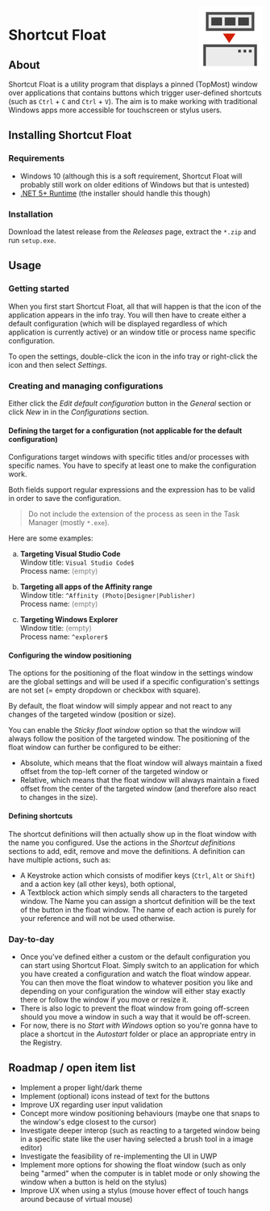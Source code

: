 <img src="https://github.com/cronoxyd/ShortcutFloat/blob/master/doc/Images/ShortcutFloatIcon.png?raw=true" align="right" style="width: 128px; height: 128px;">

# Shortcut Float
## About
Shortcut Float is a utility program that displays a pinned (TopMost) window over applications that contains buttons which trigger user-defined shortcuts (such as `Ctrl` + `C` and `Ctrl` + `V`). The aim is to make working with traditional Windows apps more accessible for touchscreen or stylus users.

## Installing Shortcut Float
### Requirements
* Windows 10 (although this is a soft requirement, Shortcut Float will probably still work on older editions of Windows but that is untested)
* [.NET 5+ Runtime](https://dotnet.microsoft.com/download) (the installer should handle this though)

### Installation
Download the latest release from the _Releases_ page, extract the `*.zip` and run `setup.exe`.

## Usage
### Getting started
When you first start Shortcut Float, all that will happen is that the icon of the application appears in the info tray. You will then have to create either a default configuration (which will be displayed regardless of which application is currently active) or an window title or process name specific configuration.

To open the settings, double-click the icon in the info tray or right-click the icon and then select _Settings_.

### Creating and managing configurations
Either click the _Edit default configuration_ button in the _General_ section or click _New_ in in the _Configurations_ section.

#### Defining the target for a configuration (not applicable for the default configuration)
Configurations target windows with specific titles and/or processes with specific names. You have to specify at least one to make the configuration work.

Both fields support regular expressions and the expression has to be valid in order to save the configuration.

> Do not include the extension of the process as seen in the Task Manager (mostly `*.exe`).

Here are some examples:

<ol type="a">
    <li>        
        <p>
            <b>Targeting Visual Studio Code</b><br>
            Window title: <code>Visual Studio Code$</code><br>
            Process name: <span aria-hidden="true" style="color: gray;">(empty)</span>
        </p>
    </li>
    <li>        
        <p>
            <b>Targeting all apps of the Affinity range</b><br>
            Window title: <code>^Affinity (Photo|Designer|Publisher)</code><br>
            Process name: <span aria-hidden="true" style="color: gray;">(empty)</span>
        </p>
    </li>
    <li>        
        <p>
            <b>Targeting Windows Explorer</b><br>
            Window title: <span aria-hidden="true" style="color: gray;">(empty)</span><br>
            Process name: <code>^explorer$</code>
        </p>
    </li>
</ol>

#### Configuring the window positioning
The options for the positioning of the float window in the settings window are the global settings and will be used if a specific configuration's settings are not set (= empty dropdown or checkbox with square).

By default, the float window will simply appear and not react to any changes of the targeted window (position or size).

You can enable the _Sticky float window_ option so that the window will always follow the position of the targeted window. The positioning of the float window can further be configured to be either:
* Absolute, which means that the float window will always maintain a fixed offset from the top-left corner of the targeted window or
* Relative, which means that the float window will always maintain a fixed offset from the center of the targeted window (and therefore also react to changes in the size).

#### Defining shortcuts
The shortcut definitions will then actually show up in the float window with the name you configured. Use the actions in the _Shortcut definitions_ sections to add, edit, remove and move the definitions. A definition can have multiple actions, such as:
* A Keystroke action which consists of modifier keys (`Ctrl`, `Alt` or `Shift`) and a action key (all other keys), both optional,
* A Textblock action which simply sends all characters to the targeted window.
The Name you can assign a shortcut definition will be the text of the button in the float window. The name of each action is purely for your reference and will not be used otherwise.

### Day-to-day
* Once you've defined either a custom or the default configuration you can start using Shortcut Float. Simply switch to an application for which you have created a configuration and watch the float window appear. You can then move the float window to whatever position you like and depending on your configuration the window will either stay exactly there or follow the window if you move or resize it.
* There is also logic to prevent the float window from going off-screen should you move a window in such a way that it would be off-screen.
* For now, there is no _Start with Windows_ option so you're gonna have to place a shortcut in the _Autostart_ folder or place an appropriate entry in the Registry.

## Roadmap / open item list
* Implement a proper light/dark theme
* Implement (optional) icons instead of text for the buttons
* Improve UX regarding user input validation
* Concept more window positioning behaviours (maybe one that snaps to the window's edge closest to the cursor)
* Investigate deeper interop (such as reacting to a targeted window being in a specific state like the user having selected a brush tool in a image editor)
* Investigate the feasibility of re-implementing the UI in UWP
* Implement more options for showing the float window (such as only being "armed" when the computer is in tablet mode or only showing the window when a button is held on the stylus)
* Improve UX when using a stylus (mouse hover effect of touch hangs around because of virtual mouse)
